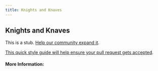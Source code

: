 ```yaml
---
title: Knights and Knaves
---
```


## Knights and Knaves

This is a stub. [Help our community expand it](https://github.com/freecodecamp/guides/tree/master/src/pages/articles/logic/knights-and-knaves/index.md).

[This quick style guide will help ensure your pull request gets accepted](https://github.com/freeCodeCamp/guides/blob/master/README.md).

<!-- The article goes here, in GitHub-flavored Markdown. Feel free to add YouTube videos, images, and CodePen/JSBin embeds  -->

#### More Information:
<!-- Please add any articles you think might be helpful to read before writing the article -->


